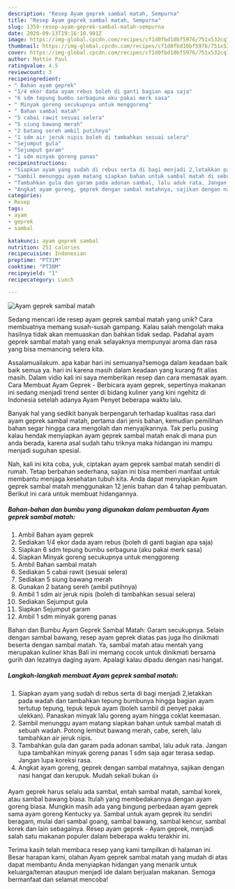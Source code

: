 ```yaml
---
description: "Resep Ayam geprek sambal matah, Sempurna"
title: "Resep Ayam geprek sambal matah, Sempurna"
slug: 1359-resep-ayam-geprek-sambal-matah-sempurna
date: 2020-09-13T19:16:10.901Z
image: https://img-global.cpcdn.com/recipes/cf1d0fbd10bf5976/751x532cq70/ayam-geprek-sambal-matah-foto-resep-utama.jpg
thumbnail: https://img-global.cpcdn.com/recipes/cf1d0fbd10bf5976/751x532cq70/ayam-geprek-sambal-matah-foto-resep-utama.jpg
cover: https://img-global.cpcdn.com/recipes/cf1d0fbd10bf5976/751x532cq70/ayam-geprek-sambal-matah-foto-resep-utama.jpg
author: Mattie Paul
ratingvalue: 4.5
reviewcount: 3
recipeingredient:
- " Bahan ayam geprek"
- "1/4 ekor dada ayam rebus boleh di ganti bagian apa saja"
- "6 sdm tepung bumbu serbaguna aku pakai merk sasa"
- " Minyak goreng secukupnya untuk menggoreng"
- " Bahan sambal matah"
- "5 cabai rawit sesuai selera"
- "5 siung bawang merah"
- "2 batang sereh ambil putihnya"
- "1 sdm air jeruk nipis boleh di tambahkan sesuai selera"
- "Sejumput gula"
- "Sejumput garam"
- "1 sdm minyak goreng panas"
recipeinstructions:
- "Siapkan ayam yang sudah di rebus serta di bagi menjadi 2,letakkan pada wadah dan tambahkan tepung bumbunya hingga bagian ayam tertutup tepung, tepuk tepuk ayam (boleh sambil di penyet pakai ulekkan). Panaskan minyak lalu goreng ayam hingga coklat keemasan."
- "Sambil menunggu ayam matang siapkan bahan untuk sambal matah di sebuah wadah. Potong lembut bawang merah, cabe, sereh, lalu tambahkan air jeruk nipis."
- "Tambahkan gula dan garam pada adonan sambal, lalu aduk rata. Jangan lupa tambahkan minyak goreng panas 1 sdm saja agar terasa sedap. Jangan lupa koreksi rasa."
- "Angkat ayam goreng, geprek dengan sambal matahnya, sajikan dengan nasi hangat dan kerupuk. Mudah sekali bukan 👍"
categories:
- Resep
tags:
- ayam
- geprek
- sambal

katakunci: ayam geprek sambal 
nutrition: 251 calories
recipecuisine: Indonesian
preptime: "PT31M"
cooktime: "PT38M"
recipeyield: "1"
recipecategory: Lunch

---
```



![Ayam geprek sambal matah](https://img-global.cpcdn.com/recipes/cf1d0fbd10bf5976/751x532cq70/ayam-geprek-sambal-matah-foto-resep-utama.jpg)

Sedang mencari ide resep ayam geprek sambal matah yang unik? Cara membuatnya memang susah-susah gampang. Kalau salah mengolah maka hasilnya tidak akan memuaskan dan bahkan tidak sedap. Padahal ayam geprek sambal matah yang enak selayaknya mempunyai aroma dan rasa yang bisa memancing selera kita.

Assalamuailakum. apa kabar hari ini semuanya?semoga dalam keadaan baik baik semua ya. hari ini karena masih dalam keadaan yang kurang fit alias masih. Dalam vidio kali ini saya memberikan resep dan cara memasak ayam. Cara Membuat Ayam Geprek - Berbicara ayam geprek, sepertinya makanan ini sedang menjadi trend senter di bidang kuliner yang kini ngehitz di Indonesia setelah adanya Ayam Penyet beberapa waktu lalu.

Banyak hal yang sedikit banyak berpengaruh terhadap kualitas rasa dari ayam geprek sambal matah, pertama dari jenis bahan, kemudian pemilihan bahan segar hingga cara mengolah dan menyajikannya. Tak perlu pusing kalau hendak menyiapkan ayam geprek sambal matah enak di mana pun anda berada, karena asal sudah tahu triknya maka hidangan ini mampu menjadi suguhan spesial.


Nah, kali ini kita coba, yuk, ciptakan ayam geprek sambal matah sendiri di rumah. Tetap berbahan sederhana, sajian ini bisa memberi manfaat untuk membantu menjaga kesehatan tubuh kita. Anda dapat menyiapkan Ayam geprek sambal matah menggunakan 12 jenis bahan dan 4 tahap pembuatan. Berikut ini cara untuk membuat hidangannya.

<!--inarticleads1-->

##### Bahan-bahan dan bumbu yang digunakan dalam pembuatan Ayam geprek sambal matah:

1. Ambil  Bahan ayam geprek
1. Sediakan 1/4 ekor dada ayam rebus (boleh di ganti bagian apa saja)
1. Siapkan 6 sdm tepung bumbu serbaguna (aku pakai merk sasa)
1. Siapkan  Minyak goreng secukupnya untuk menggoreng
1. Ambil  Bahan sambal matah
1. Sediakan 5 cabai rawit (sesuai selera)
1. Sediakan 5 siung bawang merah
1. Gunakan 2 batang sereh (ambil putihnya)
1. Ambil 1 sdm air jeruk nipis (boleh di tambahkan sesuai selera)
1. Sediakan Sejumput gula
1. Siapkan Sejumput garam
1. Ambil 1 sdm minyak goreng panas


Bahan dan Bumbu Ayam Geprek Sambal Matah: Garam secukupnya. Selain dengan sambal bawang, resep ayam geprek diatas pas juga lho dinikmati beserta dengan sambal matah. Ya, sambal matah atau mentah yang merupakan kuliner khas Bali ini memang cocok untuk dinikmati bersama gurih dan lezatnya daging ayam. Apalagi kalau dipadu dengan nasi hangat. 

<!--inarticleads2-->

##### Langkah-langkah membuat Ayam geprek sambal matah:

1. Siapkan ayam yang sudah di rebus serta di bagi menjadi 2,letakkan pada wadah dan tambahkan tepung bumbunya hingga bagian ayam tertutup tepung, tepuk tepuk ayam (boleh sambil di penyet pakai ulekkan). Panaskan minyak lalu goreng ayam hingga coklat keemasan.
1. Sambil menunggu ayam matang siapkan bahan untuk sambal matah di sebuah wadah. Potong lembut bawang merah, cabe, sereh, lalu tambahkan air jeruk nipis.
1. Tambahkan gula dan garam pada adonan sambal, lalu aduk rata. Jangan lupa tambahkan minyak goreng panas 1 sdm saja agar terasa sedap. Jangan lupa koreksi rasa.
1. Angkat ayam goreng, geprek dengan sambal matahnya, sajikan dengan nasi hangat dan kerupuk. Mudah sekali bukan 👍


Ayam geprek harus selalu ada sambal, entah sambal matah, sambal korek, atau sambal bawang biasa. Itulah yang membedakannya dengan ayam goreng biasa. Mungkin masih ada yang bingung perbedaan ayam geprek sama ayam goreng Kentucky ya. Sambal untuk ayam geprek itu sendiri beragam, mulai dari sambal goang, sambal bawang, sambal kencur, sambal korek dan lain sebagainya. Resep ayam geprek - Ayam geprek, menjadi salah satu makanan populer dalam beberapa waktu terakhir ini. 

Terima kasih telah membaca resep yang kami tampilkan di halaman ini. Besar harapan kami, olahan Ayam geprek sambal matah yang mudah di atas dapat membantu Anda menyiapkan hidangan yang menarik untuk keluarga/teman ataupun menjadi ide dalam berjualan makanan. Semoga bermanfaat dan selamat mencoba!
